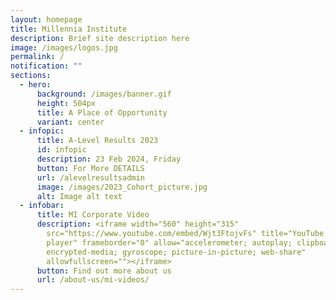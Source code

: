 ```yaml
---
layout: homepage
title: Millennia Institute
description: Brief site description here
image: /images/logos.jpg
permalink: /
notification: ""
sections:
  - hero:
      background: /images/banner.gif
      height: 504px
      title: A Place of Opportunity
      variant: center
  - infopic:
      title: A-Level Results 2023
      id: infopic
      description: 23 Feb 2024, Friday
      button: For More DETAILS
      url: /alevelresultsadmin
      image: /images/2023_Cohort_picture.jpg
      alt: Image alt text
  - infobar:
      title: MI Corporate Video
      description: <iframe width="560" height="315"
        src="https://www.youtube.com/embed/Wjt3FtojvFs" title="YouTube video
        player" frameborder="0" allow="accelerometer; autoplay; clipboard-write;
        encrypted-media; gyroscope; picture-in-picture; web-share"
        allowfullscreen=""></iframe>
      button: Find out more about us
      url: /about-us/mi-videos/
---
```

